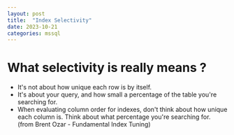 ```yaml
---
layout: post
title:  "Index Selectivity"
date: 2023-10-21
categories: mssql
---
```

# What selectivity is really means ?
- It's not about how unique each row is by itself.
- It's about your query, and how small a percentage of the table you're searching for.
- When evaluating column order for indexes, don't think about how unique each column is. Think about what percentage you're searching for.  
(from Brent Ozar - Fundamental Index Tuning)

